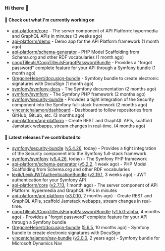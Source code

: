 ### Hi there 👋

#### 👷 Check out what I'm currently working on

- [api-platform/core](https://github.com/api-platform/core) - The server component of API Platform: hypermedia and GraphQL APIs in minutes (3 weeks ago)
- [api-platform/demo](https://github.com/api-platform/demo) - Demo app for the API Platform framework (1 month ago)
- [api-platform/schema-generator](https://github.com/api-platform/schema-generator) - PHP Model Scaffolding from Schema.org and other RDF vocabularies (1 month ago)
- [coopTilleuls/CoopTilleulsForgotPasswordBundle](https://github.com/coopTilleuls/CoopTilleulsForgotPasswordBundle) - Provides a &#34;forgot password&#34; complete feature for your API through a Symfony bundle (1 month ago)
- [GregoireHebert/docusign-bundle](https://github.com/GregoireHebert/docusign-bundle) - Symfony bundle to create electronic signatures with DocuSign (1 month ago)
- [symfony/symfony-docs](https://github.com/symfony/symfony-docs) - The Symfony documentation (2 months ago)
- [symfony/symfony](https://github.com/symfony/symfony) - The Symfony PHP framework (2 months ago)
- [symfony/security-bundle](https://github.com/symfony/security-bundle) - Provides a tight integration of the Security component into the Symfony full-stack framework (2 months ago)
- [vincentchalamon/dashboard](https://github.com/vincentchalamon/dashboard) - Dashboard to follow repositories from GitHub, GitLab, etc. (3 months ago)
- [api-platform/api-platform](https://github.com/api-platform/api-platform) - Create REST and GraphQL APIs, scaffold Jamstack webapps, stream changes in real-time. (4 months ago)

#### 🔭 Latest releases I've contributed to

- [symfony/security-bundle](https://github.com/symfony/security-bundle) ([v5.4.26](https://github.com/symfony/security-bundle/releases/tag/v5.4.26), today) - Provides a tight integration of the Security component into the Symfony full-stack framework
- [symfony/symfony](https://github.com/symfony/symfony) ([v5.4.26](https://github.com/symfony/symfony/releases/tag/v5.4.26), today) - The Symfony PHP framework
- [api-platform/schema-generator](https://github.com/api-platform/schema-generator) ([v5.2.2](https://github.com/api-platform/schema-generator/releases/tag/v5.2.2), 1 week ago) - PHP Model Scaffolding from Schema.org and other RDF vocabularies
- [lexik/LexikJWTAuthenticationBundle](https://github.com/lexik/LexikJWTAuthenticationBundle) ([v2.19.1](https://github.com/lexik/LexikJWTAuthenticationBundle/releases/tag/v2.19.1), 3 weeks ago) - JWT authentication for your Symfony API
- [api-platform/core](https://github.com/api-platform/core) ([v2.7.13](https://github.com/api-platform/core/releases/tag/v2.7.13), 1 month ago) - The server component of API Platform: hypermedia and GraphQL APIs in minutes
- [api-platform/api-platform](https://github.com/api-platform/api-platform) ([v3.0.10](https://github.com/api-platform/api-platform/releases/tag/v3.0.10), 2 months ago) - Create REST and GraphQL APIs, scaffold Jamstack webapps, stream changes in real-time.
- [coopTilleuls/CoopTilleulsForgotPasswordBundle](https://github.com/coopTilleuls/CoopTilleulsForgotPasswordBundle) ([v1.5.0-alpha](https://github.com/coopTilleuls/CoopTilleulsForgotPasswordBundle/releases/tag/v1.5.0-alpha), 4 months ago) - Provides a &#34;forgot password&#34; complete feature for your API through a Symfony bundle
- [GregoireHebert/docusign-bundle](https://github.com/GregoireHebert/docusign-bundle) ([5.6.5](https://github.com/GregoireHebert/docusign-bundle/releases/tag/5.6.5), 10 months ago) - Symfony bundle to create electronic signatures with DocuSign
- [vincentchalamon/nav-bundle](https://github.com/vincentchalamon/nav-bundle) ([v2.0.0](https://github.com/vincentchalamon/nav-bundle/releases/tag/v2.0.0), 2 years ago) - Symfony bundle for Microsoft Dynamics Nav

